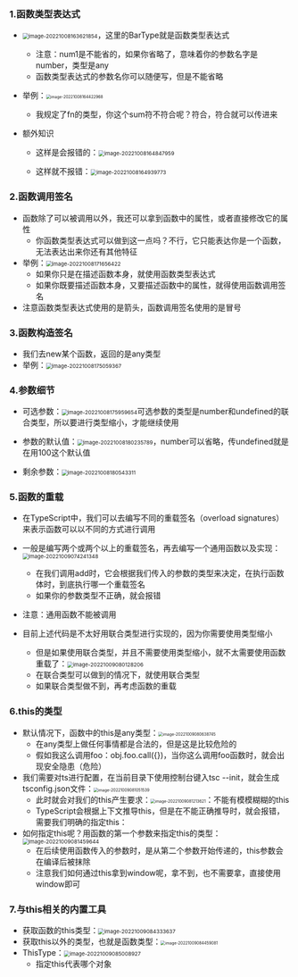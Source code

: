 ### 1.函数类型表达式

- <img src="images/image-20221008163621854.png" alt="image-20221008163621854" style="zoom:67%;" />，这里的BarType就是函数类型表达式

  - 注意：num1是不能省的，如果你省略了，意味着你的参数名字是number，类型是any
  - 函数类型表达式的参数名你可以随便写，但是不能省略

- 举例：<img src="images/image-20221008164422968.png" alt="image-20221008164422968" style="zoom:50%;" />

  - 我规定了fn的类型，你这个sum符不符合呢？符合，符合就可以传进来

- 额外知识

  - 这样是会报错的：<img src="images/image-20221008164847959.png" alt="image-20221008164847959" style="zoom:67%;" />

    

  - 这样就不报错：<img src="images/image-20221008164939773.png" alt="image-20221008164939773" style="zoom:67%;" />

### 2.函数调用签名

- 函数除了可以被调用以外，我还可以拿到函数中的属性，或者直接修改它的属性
  - 你函数类型表达式可以做到这一点吗？不行，它只能表达你是一个函数，无法表达出来你还有其他特征
- 举例：<img src="images/image-20221008171656422.png" alt="image-20221008171656422" style="zoom: 67%;" />
  - 如果你只是在描述函数本身，就使用函数类型表达式
  - 如果你既要描述函数本身，又要描述函数中的属性，就得使用函数调用签名
- 注意函数类型表达式使用的是箭头，函数调用签名使用的是冒号

### 3.函数构造签名

- 我们去new某个函数，返回的是any类型
- 举例：<img src="images/image-20221008175059367.png" alt="image-20221008175059367" style="zoom:67%;" />

### 4.参数细节

- 可选参数：<img src="images/image-20221008175959654.png" alt="image-20221008175959654" style="zoom:67%;" />可选参数的类型是number和undefined的联合类型，所以要进行类型缩小，才能继续使用

- 参数的默认值：<img src="images/image-20221008180235789.png" alt="image-20221008180235789" style="zoom:67%;" />，number可以省略，传undefined就是在用100这个默认值

- 剩余参数：<img src="images/image-20221008180543311.png" alt="image-20221008180543311" style="zoom:67%;" />

### 5.函数的重载

- 在TypeScript中，我们可以去编写不同的重载签名（overload signatures）来表示函数可以以不同的方式进行调用
- 一般是编写两个或两个以上的重载签名，再去编写一个通用函数以及实现：<img src="images/image-20221009074241348.png" alt="image-20221009074241348" style="zoom:67%;" />
  - 在我们调用add时，它会根据我们传入的参数的类型来决定，在执行函数体时，到底执行哪一个重载签名
  - 如果你的参数类型不正确，就会报错
- 注意：通用函数不能被调用
  
- 目前上述代码是不太好用联合类型进行实现的，因为你需要使用类型缩小
  - 但是如果使用联合类型，并且不需要使用类型缩小，就不太需要使用函数重载了：<img src="images/image-20221009080128206.png" alt="image-20221009080128206" style="zoom: 67%;" />
  - 在联合类型可以做到的情况下，就使用联合类型
  - 如果联合类型做不到，再考虑函数的重载

### 6.this的类型

- 默认情况下，函数中的this是any类型：<img src="images/image-20221009080638745.png" alt="image-20221009080638745" style="zoom:50%;" />
  - 在any类型上做任何事情都是合法的，但是这是比较危险的
  - 假如我这么调用foo：obj.foo.call({})，当你这么调用foo函数时，就会出现安全隐患（危险）
- 我们需要对ts进行配置，在当前目录下使用控制台键入tsc --init，就会生成tsconfig.json文件：<img src="images/image-20221009081051539.png" alt="image-20221009081051539" style="zoom:50%;" />
  - 此时就会对我们的this产生要求：<img src="images/image-20221009081213621.png" alt="image-20221009081213621" style="zoom:50%;" />：不能有模模糊糊的this
  -  TypeScript会根据上下文推导this，但是在不能正确推导时，就会报错，需要我们明确的指定this：
- 如何指定this呢？用函数的第一个参数来指定this的类型：<img src="images/image-20221009081459644.png" alt="image-20221009081459644" style="zoom: 67%;" />
  - 在后续使用函数传入的参数时，是从第二个参数开始传递的，this参数会在编译后被抹除
  - 注意我们如何通过this拿到window呢，拿不到，也不需要拿，直接使用window即可

### 7.与this相关的内置工具

- 获取函数的this类型：<img src="images/image-20221009084333637.png" alt="image-20221009084333637" style="zoom:67%;" />
- 获取this以外的类型，也就是函数类型：<img src="images/image-20221009084459081.png" alt="image-20221009084459081" style="zoom:50%;" />
- ThisType：<img src="images/image-20221009085008927.png" alt="image-20221009085008927" style="zoom:67%;" />
  - 指定this代表哪个对象